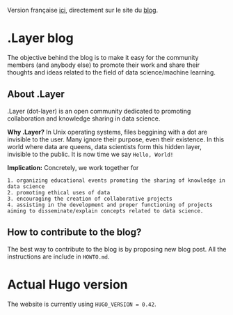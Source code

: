 Version française [ici](https://www.dotlayer.org/about/), directement sur le site du [blog](https://www.dotlayer.org/).

# .Layer blog

The objective behind the blog is to make it easy for the community members (and anybody else) to promote their work and share their thoughts and ideas related to the field of data science/machine learning.

## About .Layer
.Layer (dot-layer) is an open community dedicated to promoting collaboration and knowledge sharing in data science.

**Why .Layer?** In Unix operating systems, files beggining with a dot are invisible to the user. Many ignore their purpose, even their existence. In this world where data are queens, data scientists form this hidden layer, invisible to the public. It is now time we say `Hello, World!`

**Implication:** Concretely, we work together for


    1. organizing educational events promoting the sharing of knowledge in data science
    2. promoting ethical uses of data
    3. encouraging the creation of collaborative projects
    4. assisting in the development and proper functioning of projects aiming to disseminate/explain concepts related to data science.

## How to contribute to the blog?
The best way to contribute to the blog is by proposing new blog post. All the instructions are include in `HOWTO.md`. 

# Actual Hugo version

The website is currently using `HUGO_VERSION = 0.42`.

